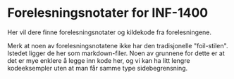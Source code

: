 Forelesningsnotater for INF-1400
===============================

Her vil dere finne forelesningsnotater og kildekode fra forelesningene.

Merk at noen av forelesningsnotatene ikke har den tradisjonelle "foil-stilen". Istedet ligger de her som markdown-filer. Noen av grunnene for dette er at det er mye enklere å legge inn kode her, og vi kan ha litt lengre kodeeksempler uten at man får samme type sidebegrensning.



